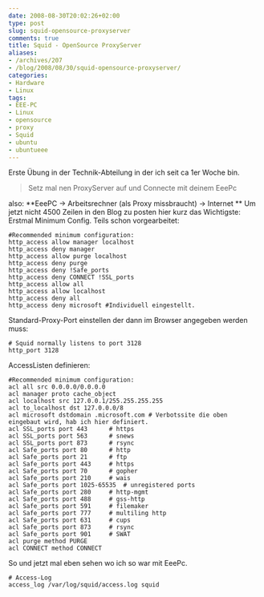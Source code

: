 ```yaml
---
date: 2008-08-30T20:02:26+02:00
type: post
slug: squid-opensource-proxyserver
comments: true
title: Squid - OpenSource ProxyServer
aliases:
- /archives/207
- /blog/2008/08/30/squid-opensource-proxyserver/
categories:
- Hardware
- Linux
tags:
- EEE-PC
- Linux
- opensource
- proxy
- Squid
- ubuntu
- ubuntueee
---
```


Erste Übung in der Technik-Abteilung in der ich seit ca 1er Woche bin.

> Setz mal nen ProxyServer auf und Connecte mit deinem EeePc

also: **EeePC -> Arbeitsrechner (als Proxy missbraucht) -> Internet **
Um jetzt nicht 4500 Zeilen in den Blog zu posten hier kurz das Wichtigste:
Erstmal Minimum Config. Teils schon vorgearbeitet:

```
#Recommended minimum configuration:
http_access allow manager localhost
http_access deny manager
http_access allow purge localhost
http_access deny purge
http_access deny !Safe_ports
http_access deny CONNECT !SSL_ports
http_access allow all
http_access allow localhost
http_access deny all
http_access deny microsoft #Individuell eingestellt.
```

Standard-Proxy-Port einstellen der dann im Browser angegeben werden muss:

```
# Squid normally listens to port 3128
http_port 3128
```

AccessListen definieren:

```
#Recommended minimum configuration:
acl all src 0.0.0.0/0.0.0.0
acl manager proto cache_object
acl localhost src 127.0.0.1/255.255.255.255
acl to_localhost dst 127.0.0.0/8
acl microsoft dstdomain .microsoft.com # Verbotssite die oben eingebaut wird, hab ich hier definiert.
acl SSL_ports port 443		# https
acl SSL_ports port 563		# snews
acl SSL_ports port 873		# rsync
acl Safe_ports port 80		# http
acl Safe_ports port 21		# ftp
acl Safe_ports port 443		# https
acl Safe_ports port 70		# gopher
acl Safe_ports port 210		# wais
acl Safe_ports port 1025-65535	# unregistered ports
acl Safe_ports port 280		# http-mgmt
acl Safe_ports port 488		# gss-http
acl Safe_ports port 591		# filemaker
acl Safe_ports port 777		# multiling http
acl Safe_ports port 631		# cups
acl Safe_ports port 873		# rsync
acl Safe_ports port 901		# SWAT
acl purge method PURGE
acl CONNECT method CONNECT
```

So und jetzt mal eben sehen wo ich so war mit EeePc.

```
# Access-Log
access_log /var/log/squid/access.log squid
```

